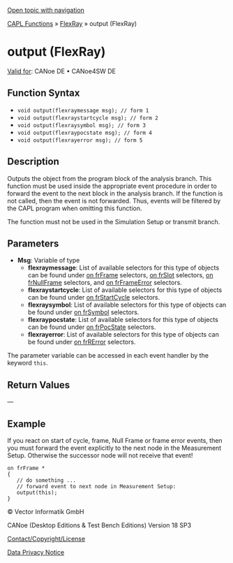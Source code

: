 [Open topic with navigation](../../../../../CANoeDEFamily.htm#Topics/CAPLFunctions/FlexRay/Functions/CAPLfunctionFROutput.md)

[CAPL Functions](../../CAPLfunctions.md) » [FlexRay](../CAPLfunctionsFlexrayOverview.md) » output (FlexRay)

# output (FlexRay)

[Valid for](../../../Shared/FeatureAvailability.md):  CANoe DE • CANoe4SW DE

## Function Syntax

- `void output(flexraymessage msg); // form 1`
- `void output(flexraystartcycle msg); // form 2`
- `void output(flexraysymbol msg); // form 3`
- `void output(flexraypocstate msg); // form 4`
- `void output(flexrayerror msg); // form 5`

## Description

Outputs the object from the program block of the analysis branch. This function must be used inside the appropriate event procedure in order to forward the event to the next block in the analysis branch. If the function is not called, then the event is not forwarded. Thus, events will be filtered by the CAPL program when omitting this function.

The function must not be used in the Simulation Setup or transmit branch.

## Parameters

- **Msg**: Variable of type
  - **flexraymessage**: List of available selectors for this type of objects can be found under [on frFrame](../EventProcedures/CAPLfunctionOnFRFrame.md) selectors, [on frSlot](../EventProcedures/CAPLfunctionOnFRSlot.md) selectors, [on frNullFrame](../EventProcedures/CAPLfunctionOnFRNnullFrame.md) selectors, and [on frFrameError](../EventProcedures/CAPLfunctionOnFRFrameError.md) selectors.
  - **flexraystartcycle**: List of available selectors for this type of objects can be found under [on frStartCycle](../EventProcedures/CAPLfunctionOnFRStartCycle.md) selectors.
  - **flexraysymbol**: List of available selectors for this type of objects can be found under [on frSymbol](../EventProcedures/CAPLfunctionOnFRSymbol.md) selectors.
  - **flexraypocstate**: List of available selectors for this type of objects can be found under [on frPocState](../EventProcedures/CAPLfunctionOnFRPocState.md) selectors.
  - **flexrayerror**: List of available selectors for this type of objects can be found under [on frRError](../EventProcedures/CAPLfunctionOnFRError.md) selectors.

The parameter variable can be accessed in each event handler by the keyword `this`.

## Return Values

—

## Example

If you react on start of cycle, frame, Null Frame or frame error events, then you must forward the event explicitly to the next node in the Measurement Setup. Otherwise the successor node will not receive that event!

```plaintext
on frFrame *
{
   // do something ...
   // forward event to next node in Measurement Setup:
   output(this);
}
```

© Vector Informatik GmbH

CANoe (Desktop Editions & Test Bench Editions) Version 18 SP3

[Contact/Copyright/License](../../../Shared/ContactCopyrightLicense.md)

[Data Privacy Notice](https://www.vector.com/int/en/company/get-info/privacy-policy/)
